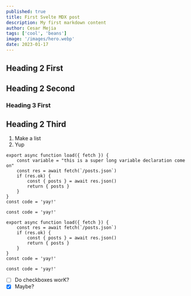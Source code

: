 ```yaml
---
published: true
title: First Svelte MDX post
description: My first markdown content
author: Cesar Mejia
tags: ['cool', 'beans']
image: '/images/hero.webp'
date: 2023-01-17
---
```


<script lang="ts">
  import ReusableImage from '@components/ReusableImage.svelte'
</script>

## Heading 2 First

## Heading 2 Second

### Heading 3 First

## Heading 2 Third

1. Make a list
2. Yup

```js:JavaScript {5-7a,3a,4a, 2r, 9-10n}
export async function load({ fetch }) {
	const variable = "this is a super long variable declaration come on"
	const res = await fetch(`/posts.json`)
	if (res.ok) {
		const { posts } = await res.json()
		return { posts }
	}
}
const code = 'yay!'

const code = 'yay!'
```

```js:Svelte
export async function load({ fetch }) {
	const res = await fetch(`/posts.json`)
	if (res.ok) {
		const { posts } = await res.json()
		return { posts }
	}
}
const code = 'yay!'

const code = 'yay!'
```

<ReusableImage src="/images/revue-subscribers-list-search.png" alt="cool"/>

- [ ] Do checkboxes worK?
- [x] Maybe?
